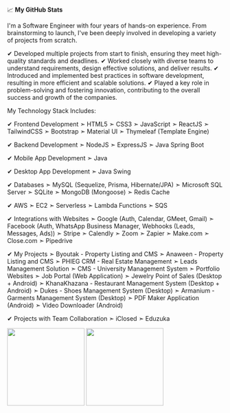 :chart_with_upwards_trend: **My GitHub Stats**
<p>
I'm a Software Engineer with four years of hands-on experience. From brainstorming to launch, I've been deeply involved in developing a variety of projects from scratch.

✔ Developed multiple projects from start to finish, ensuring they meet high-quality standards and deadlines.
✔ Worked closely with diverse teams to understand requirements, design effective solutions, and deliver results.
✔ Introduced and implemented best practices in software development, resulting in more efficient and scalable solutions.
✔ Played a key role in problem-solving and fostering innovation, contributing to the overall success and growth of the companies.

My Technology Stack Includes:

✔ Frontend Development
➣ HTML5
➣ CSS3
➣ JavaScript
➣ ReactJS
➣ TailwindCSS
➣ Bootstrap
➣ Material UI
➣ Thymeleaf (Template Engine)

✔ Backend Development
➣ NodeJS
➣ ExpressJS
➣ Java Spring Boot

✔ Mobile App Development
➣ Java

✔ Desktop App Development
➣ Java Swing

✔ Databases
➣ MySQL (Sequelize, Prisma, Hibernate/JPA)
➣ Microsoft SQL Server
➣ SQLite
➣ MongoDB (Mongoose)
➣ Redis Cache

✔ AWS
➣ EC2
➣ Serverless
➣ Lambda Functions
➣ SQS

✔ Integrations with Websites
➣ Google (Auth, Calendar, GMeet, Gmail)
➣ Facebook (Auth, WhatsApp Business Manager, Webhooks (Leads, Messages, Ads))
➣ Stripe
➣ Calendly
➣ Zoom
➣ Zapier
➣ Make.com
➣ Close.com
➣ Pipedrive

✔ My Projects
➣ Byoutak - Property Listing and CMS
➣ Anaween - Property Listing and CMS
➣ PHIEG CRM - Real Estate Management
➣ Leads Management Solution
➣ CMS - University Management System
➣ Portfolio Websites
➣ Job Portal (Web Application)
➣ Jewelry Point of Sales (Desktop + Android)
➣ KhanaKhazana - Restaurant Management System (Desktop + Android)
➣ Dukes - Shoes Management System (Desktop)
➣ Armanium - Garments Management System (Desktop)
➣ PDF Maker Application (Android)
➣ Video Downloader (Android)

✔ Projects with Team Collaboration
➣ iClosed
➣ Eduzuka
</p>
<p>
  <img height="180em" src="https://github-readme-stats.vercel.app/api?username=shahabhamid&show_icons=true&hide_border=true&theme=cobalt&count_private=true&include_all_commits=false" />
  <img height="180em" src="https://github-readme-stats.vercel.app/api/top-langs/?username=shahabhamid&show_icons=true&hide_border=true&theme=cobalt&hide=hlsl,shaderlab&exclude_repo=OCRAIProject&layout=compact&langs_count=8"/>
</p>
